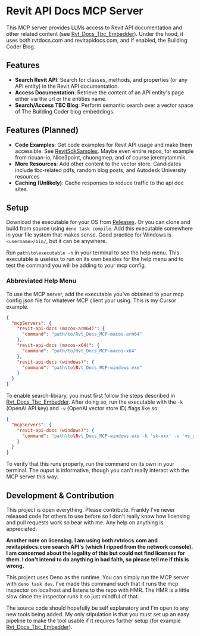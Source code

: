 # Revit API Docs MCP Server

This MCP server provides LLMs access to Revit API documentation and other
related content (see
[Rvt_Docs_Tbc_Embedder](https://github.com/kaitpw/Rvt_Docs_TBC_Embedder)). Under
the hood, it uses both rvtdocs.com and revitapidocs.com, and if enabled, the
Building Coder Blog.

## Features

- **Search Revit API**: Search for classes, methods, and properties (or any API
  entity) in the Revit API documentation.
- **Access Documentation**: Retrieve the content of an API entity's page either
  via the url or the entities name.
- **Search/Access TBC Blog**: Perform semantic search over a vector space of The
  Building Coder blog embeddings.

## Features (Planned)

- **Code Examples**: Get code examples for Revit API usage and make them
  accessible. See
  [RevitSdkSamples](https://github.com/jeremytammik/RevitSdkSamples). Maybe even
  entire repos, for example from ricuan-io, Nice3point, chuongmep, and of course
  jeremytammik.
- **More Resources**: Add other content to the vector store. Candidates include
  tbc-related pdfs, random blog posts, and Autodesk University resources
- **Caching (Unlikely)**: Cache responses to reduce traffic to the api doc
  sites.

## Setup

Download the executable for your OS from
[Releases](https://github.com/kaitpw/Rvt_Docs_MCP/releases). Or you can clone
and build from source using `deno task compile`. Add this executable somewhere
in your file system that makes sense. Good practice for Windows is
`<username>/bin/`, but it can be anywhere.

Run `path\to\executable -h` in your terminal to see the help menu. This
executable is useless to run on its own besides for the help menu and to test
the command you will be adding to your mcp config.

### Abbreviated Help Menu

To use the MCP server, add the executable you've obtained to your mcp config
json file for whatever MCP client your using. This is my Cursor example.

```json
{
  "mcpServers": {
    "revit-api-docs (macos-arm64)": {
      "command": "path/to/Rvt_Docs_MCP-macos-arm64"
    },
    "revit-api-docs (macos-x64)": {
      "command": "path/to/Rvt_Docs_MCP-macos-x64"
    },
    "revit-api-docs (windows)": {
      "command": "path\to\Rvt_Docs_MCP-windows.exe"
    }
  }
}
```

To enable search-library, you must first follow the steps described in
[Rvt_Docs_Tbc_Embedder](https://github.com/kaitpw/Rvt_Docs_TBC_Embedder). After
doing so, run the executable with the `-k` (OpenAI API key) and `-v` (OpenAI
vector store ID) flags like so:

```json
{
  "mcpServers": {
    "revit-api-docs (windows)": {
      "command": "path\to\Rvt_Docs_MCP-windows.exe -k 'sk-xxx' -v 'vs_xxx'"
    }
  }
}
```

To verify that this runs properly, run the command on its own in your terminal.
The ouput is informative, though you can't really interact with the MCP server
this way.

## Development & Contribution

This project is open everything. Please contribute. Frankly I've never released
code for others to use before so I don't really know how licensing and pull
requests work so bear with me. Any help on anything is appreciated.

**Another note on licensing. I am using both rvtdocs.com and revitapidocs.com
search API's (which I ripped from the network console). I am concerned about the
legality of this but could not find licenses for them. I don't intend to do
anything in bad faith, so please tell me if this is wrong.**

This project uses Deno as the runtime. You can simply run the MCP server with
`deno task dev`. I've made this command such that it runs the mcp inspector on
localhost and listens to the repo with HMR. The HMR is a little slow since the
inspector runs it so just mindful of that.

The source code should hopefully be self explanatory and I'm open to any new
tools being added. My only stipulation is that you must set up an easy pipeline
to make the tool usable if it requires further setup (for example
[Rvt_Docs_Tbc_Embedder](https://github.com/kaitpw/Rvt_Docs_TBC_Embedder)).

